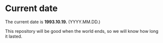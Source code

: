 # Current date

The current date is **1993.10.19.** (YYYY.MM.DD.)

This repository will be good when the world ends, so we will know how long it lasted.